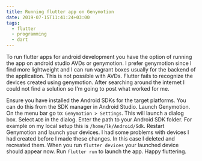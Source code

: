 ```yaml
---
title: Running flutter app on Genymotion
date: 2019-07-15T11:41:24+03:00
tags:
  - flutter
  - programming
  - dart
---
```


To run flutter apps for android development you have the option of running the app on android studio AVDs or genymotion. I prefer genymotion since I find more lightweight and I can run vagrant boxes usually for the backend of the application. This is not possible with AVDs. Flutter fails to recognize the devices created using genymotion. After searching around the internet I could not find a solution so I'm going to post what worked for me.

Ensure you have installed the Android SDKs for the target platforms. You can do this from the SDK manager in Android Studio. Launch Genymotion. On the menu bar go to: `Genymotion > Settings`. This will launch a dialog box. Select `ADB` in the dialog. Enter the path to your Android SDK folder. For example on my local setup this is `/home/lk/Android/Sdk`. Restart Genymotion and launch your devices. I had some problems with devices I had created before I made these changes. In this case I deleted and recreated them. When you run `flutter devices` your launched device should appear now. Run `flutter run` to launch the app. Happy fluttering.
